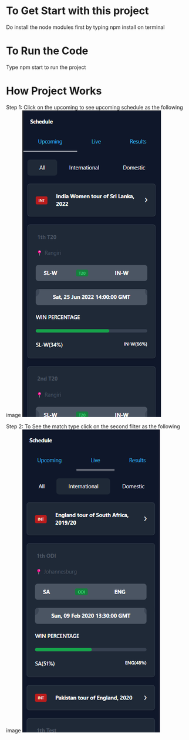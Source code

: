 # To Get Start with this project 
Do install the node modules first by typing npm install on terminal

# To Run the Code
Type npm start to run the project

# How Project Works
Step 1: Click on the upcoming to see upcoming schedule as the following image
![schedule1](https://github.com/Lalithsaran99/cricket.com/blob/master/schedule1.png)

Step 2: To See the match type click on the second filter as the following image
![schedule2](https://github.com/Lalithsaran99/cricket.com/blob/master/schedule2.png)
